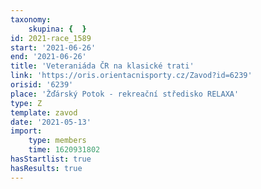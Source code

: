 ```yaml
---
taxonomy:
    skupina: {  }
id: 2021-race_1589
start: '2021-06-26'
end: '2021-06-26'
title: 'Veteraniáda ČR na klasické trati'
link: 'https://oris.orientacnisporty.cz/Zavod?id=6239'
orisid: '6239'
place: 'Žďárský Potok - rekreační středisko RELAXA'
type: Z
template: zavod
date: '2021-05-13'
import:
    type: members
    time: 1620931802
hasStartlist: true
hasResults: true
---
```


